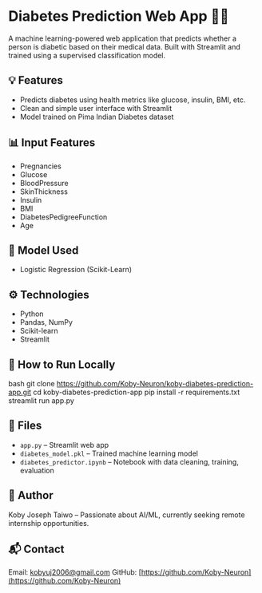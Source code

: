# Diabetes Prediction Web App 🧠💉

A machine learning-powered web application that predicts whether a person is diabetic based on their medical data. Built with Streamlit and trained using a supervised classification model.

## 💡 Features
- Predicts diabetes using health metrics like glucose, insulin, BMI, etc.
- Clean and simple user interface with Streamlit
- Model trained on Pima Indian Diabetes dataset

## 📊 Input Features
- Pregnancies
- Glucose
- BloodPressure
- SkinThickness
- Insulin
- BMI
- DiabetesPedigreeFunction
- Age

## 🧠 Model Used
- Logistic Regression (Scikit-Learn)

## ⚙️ Technologies
- Python
- Pandas, NumPy
- Scikit-learn
- Streamlit

## 🚀 How to Run Locally
bash
git clone https://github.com/Koby-Neuron/koby-diabetes-prediction-app.git
cd koby-diabetes-prediction-app
pip install -r requirements.txt
streamlit run app.py


## 📁 Files

* `app.py` – Streamlit web app
* `diabetes_model.pkl` – Trained machine learning model
* `diabetes_predictor.ipynb` – Notebook with data cleaning, training, evaluation

## 👤 Author

Koby Joseph Taiwo – Passionate about AI/ML, currently seeking remote internship opportunities.

## 📬 Contact

Email: kobyuj2006@gmail.com
GitHub: [https://github.com/Koby-Neuron](https://github.com/Koby-Neuron)

```


